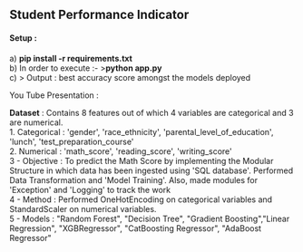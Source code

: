 ## Student Performance Indicator
#### Setup : <br> 
a) **pip install -r requirements.txt** <br>
b) In order to execute :- >**python app.py** <br>
c) > Output : best accuracy score amongst the models deployed
 
You Tube Presentation : <href> 

**Dataset** : Contains 8 features out of which 4 variables are categorical and 3 are numerical.<br> 1. Categorical : 'gender', 'race_ethnicity', 'parental_level_of_education', 'lunch', 'test_preparation_course' 
<br>
2. Numerical : 'math_score', 'reading_score', 'writing_score' 
<br> 
3 - Objective : To predict the Math Score by implementing the Modular Structure in which data has been ingested using 'SQL database'. Performed Data Transformation and 'Model Training'. Also, made modules for 'Exception' and 'Logging' to track the work 
<br> 4 - Method : Performed OneHotEncoding on categorical variables and StandardScaler on numerical variables. 
<br> 5 - Models : "Random Forest", "Decision Tree", "Gradient Boosting","Linear Regression", "XGBRegressor", "CatBoosting Regressor", "AdaBoost Regressor"

